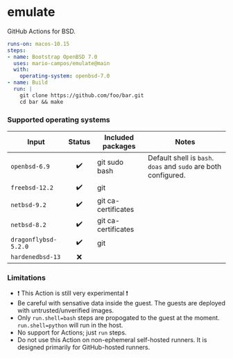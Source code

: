 # emulate

GitHub Actions for BSD.

```yaml
runs-on: macos-10.15
steps:
- name: Bootstrap OpenBSD 7.0
  uses: mario-campos/emulate@main
  with:
    operating-system: openbsd-7.0
- name: Build
  run: |
    git clone https://github.com/foo/bar.git
    cd bar && make
```

### Supported operating systems

| Input                | Status             | Included packages   | Notes |
| -------------------- | :----------------: | ------------------- | ----- |
| `openbsd-6.9`        | :heavy_check_mark: | git sudo bash       | Default shell is `bash`. `doas` and `sudo` are both configured. |
| `freebsd-12.2`       | :heavy_check_mark: | git                 |       |
| `netbsd-9.2`         | :heavy_check_mark: | git ca-certificates |       |
| `netbsd-8.2`         | :heavy_check_mark: | git ca-certificates |       |
| `dragonflybsd-5.2.0` | :heavy_check_mark: | git                 |       |
| `hardenedbsd-13`     | :x:                |||

### Limitations
- :heavy_exclamation_mark: This Action is still very experimental :heavy_exclamation_mark:
- Be careful with sensative data inside the guest. The guests are deployed with untrusted/unverified images.
- Only `run.shell=bash` steps are propogated to the guest at the moment. `run.shell=python` will run in the host.
- No support for Actions; just `run` steps.
- Do not use this Action on non-ephemeral self-hosted runners. It is designed primarily for GitHub-hosted runners.
